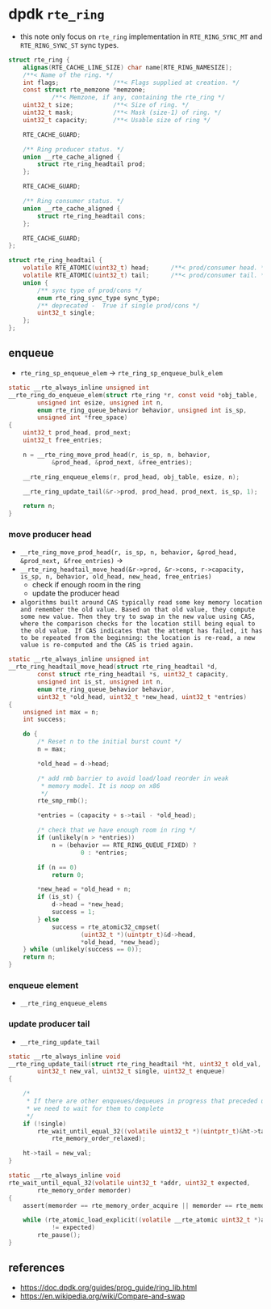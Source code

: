 # dpdk `rte_ring`
* this note only focus on `rte_ring` implementation in `RTE_RING_SYNC_MT` and `RTE_RING_SYNC_ST` sync types.
```c
struct rte_ring {
	alignas(RTE_CACHE_LINE_SIZE) char name[RTE_RING_NAMESIZE];
	/**< Name of the ring. */
	int flags;               /**< Flags supplied at creation. */
	const struct rte_memzone *memzone;
			/**< Memzone, if any, containing the rte_ring */
	uint32_t size;           /**< Size of ring. */
	uint32_t mask;           /**< Mask (size-1) of ring. */
	uint32_t capacity;       /**< Usable size of ring */

	RTE_CACHE_GUARD;

	/** Ring producer status. */
	union __rte_cache_aligned {
		struct rte_ring_headtail prod;
	};

	RTE_CACHE_GUARD;

	/** Ring consumer status. */
	union __rte_cache_aligned {
		struct rte_ring_headtail cons;
	};

	RTE_CACHE_GUARD;
};

struct rte_ring_headtail {
	volatile RTE_ATOMIC(uint32_t) head;      /**< prod/consumer head. */
	volatile RTE_ATOMIC(uint32_t) tail;      /**< prod/consumer tail. */
	union {
		/** sync type of prod/cons */
		enum rte_ring_sync_type sync_type;
		/** deprecated -  True if single prod/cons */
		uint32_t single;
	};
};
```

## enqueue
* `rte_ring_sp_enqueue_elem` -> `rte_ring_sp_enqueue_bulk_elem`

```c
static __rte_always_inline unsigned int
__rte_ring_do_enqueue_elem(struct rte_ring *r, const void *obj_table,
		unsigned int esize, unsigned int n,
		enum rte_ring_queue_behavior behavior, unsigned int is_sp,
		unsigned int *free_space)
{
	uint32_t prod_head, prod_next;
	uint32_t free_entries;

	n = __rte_ring_move_prod_head(r, is_sp, n, behavior,
			&prod_head, &prod_next, &free_entries);

	__rte_ring_enqueue_elems(r, prod_head, obj_table, esize, n);

	__rte_ring_update_tail(&r->prod, prod_head, prod_next, is_sp, 1);

	return n;
}
```

### move producer head
* `__rte_ring_move_prod_head(r, is_sp, n, behavior, &prod_head, &prod_next, &free_entries)` ->
* `__rte_ring_headtail_move_head(&r->prod, &r->cons, r->capacity, is_sp, n, behavior, old_head, new_head, free_entries)`
    * check if enough room in the ring
    * update the producer head
* `algorithms built around CAS typically read some key memory location and remember the old value. Based on that old value, they compute some new value. Then they try to swap in the new value using CAS, where the comparison checks for the location still being equal to the old value. If CAS indicates that the attempt has failed, it has to be repeated from the beginning: the location is re-read, a new value is re-computed and the CAS is tried again.`
```c
static __rte_always_inline unsigned int
__rte_ring_headtail_move_head(struct rte_ring_headtail *d,                // d is the producer, s is the consumer
		const struct rte_ring_headtail *s, uint32_t capacity,
		unsigned int is_st, unsigned int n,
		enum rte_ring_queue_behavior behavior,
		uint32_t *old_head, uint32_t *new_head, uint32_t *entries)
{
	unsigned int max = n;
	int success;

	do {
		/* Reset n to the initial burst count */
		n = max;

		*old_head = d->head;

		/* add rmb barrier to avoid load/load reorder in weak
		 * memory model. It is noop on x86
		 */
		rte_smp_rmb();

		*entries = (capacity + s->tail - *old_head);

		/* check that we have enough room in ring */
		if (unlikely(n > *entries))
			n = (behavior == RTE_RING_QUEUE_FIXED) ?
					0 : *entries;

		if (n == 0)
			return 0;

		*new_head = *old_head + n;
		if (is_st) {
			d->head = *new_head;
			success = 1;
		} else
			success = rte_atomic32_cmpset(
					(uint32_t *)(uintptr_t)&d->head,
					*old_head, *new_head);
	} while (unlikely(success == 0));
	return n;
}
```

### enqueue element
* `__rte_ring_enqueue_elems`

### update producer tail
* `__rte_ring_update_tail`

```c
static __rte_always_inline void
__rte_ring_update_tail(struct rte_ring_headtail *ht, uint32_t old_val,
		uint32_t new_val, uint32_t single, uint32_t enqueue)
{

	/*
	 * If there are other enqueues/dequeues in progress that preceded us,
	 * we need to wait for them to complete
	 */
	if (!single)
		rte_wait_until_equal_32((volatile uint32_t *)(uintptr_t)&ht->tail, old_val,
			rte_memory_order_relaxed);

	ht->tail = new_val;
}

static __rte_always_inline void
rte_wait_until_equal_32(volatile uint32_t *addr, uint32_t expected,
		rte_memory_order memorder)
{
	assert(memorder == rte_memory_order_acquire || memorder == rte_memory_order_relaxed);

	while (rte_atomic_load_explicit((volatile __rte_atomic uint32_t *)addr, memorder)
			!= expected)
		rte_pause();
}
```

## references
* https://doc.dpdk.org/guides/prog_guide/ring_lib.html
* https://en.wikipedia.org/wiki/Compare-and-swap
